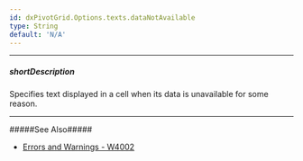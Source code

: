 ```yaml
---
id: dxPivotGrid.Options.texts.dataNotAvailable
type: String
default: 'N/A'
---
```

---
##### shortDescription
Specifies text displayed in a cell when its data is unavailable for some reason.

---
#####See Also#####
- [Errors and Warnings - W4002](/Documentation/ApiReference/Data_Layer/Errors_and_Warnings/#W4002)